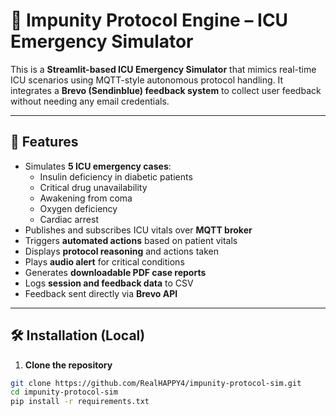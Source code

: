 # 🧠 Impunity Protocol Engine – ICU Emergency Simulator

This is a **Streamlit-based ICU Emergency Simulator** that mimics real-time ICU scenarios using MQTT-style autonomous protocol handling. It integrates a **Brevo (Sendinblue) feedback system** to collect user feedback without needing any email credentials.  

---

## 🚀 Features

- Simulates **5 ICU emergency cases**:
  - Insulin deficiency in diabetic patients
  - Critical drug unavailability
  - Awakening from coma
  - Oxygen deficiency
  - Cardiac arrest
- Publishes and subscribes ICU vitals over **MQTT broker**
- Triggers **automated actions** based on patient vitals
- Displays **protocol reasoning** and actions taken
- Plays **audio alert** for critical conditions
- Generates **downloadable PDF case reports**
- Logs **session and feedback data** to CSV
- Feedback sent directly via **Brevo API**  

---

## 🛠 Installation (Local)

1. **Clone the repository**

```bash
git clone https://github.com/RealHAPPY4/impunity-protocol-sim.git
cd impunity-protocol-sim
pip install -r requirements.txt
